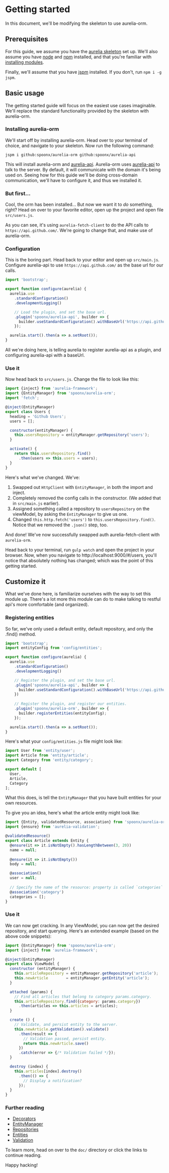 # Getting started
In this document, we'll be modifying the skeleton to use aurelia-orm.

## Prerequisites
For this guide, we assume you have the [aurelia skeleton](https://github.com/aurelia/skeleton-navigation) set up.
We'll also assume you have [node](https://nodejs.org/en/) and [npm](https://www.npmjs.com/) installed, and that you're familiar with [installing modules](https://docs.npmjs.com/).

Finally, we'll assume that you have [jspm](jspm.io) installed. If you don't, run `npm i -g jspm`.

## Basic usage
The getting started guide will focus on the easiest use cases imaginable. We'll replace the standard functionality provided by the skeleton with aurelia-orm.

### Installing aurelia-orm
We'll start off by installing aurelia-orm. Head over to your terminal of choice, and navigate to your skeleton.
Now run the following command:

`jspm i github:spoonx/aurelia-orm github:spoonx/aurelia-api`

This will install aurelia-orm and [aurelia-api](https://github.com/SpoonX/aurelia-api). Aurelia-orm uses [aurelia-api](https://github.com/SpoonX/aurelia-api) to talk to the server. By default, it will communicate with the domain it's being used on. Seeing how for this guide we'll be doing cross-domain communication, we'll have to configure it, and thus we installed it.

### But first...
Cool, the orm has been installed... But now we want it to _do_ something, right? Head on over to your favorite editor, open up the project and open file `src/users.js`.

As you can see, it's using `aurelia-fetch-client` to do the API calls to `https://api.github.com/`. We're going to change that, and make use of aurelia-orm.

### Configuration
This is the boring part. Head back to your editor and open up `src/main.js`. Configure aurelia-api to use `https://api.github.com/` as the base url for our calls.

```javascript
import 'bootstrap';

export function configure(aurelia) {
  aurelia.use
    .standardConfiguration()
    .developmentLogging()

    // Load the plugin, and set the base url.
    .plugin('spoonx/aurelia-api', builder => {
      builder.useStandardConfiguration().withBaseUrl('https://api.github.com/');
    });

  aurelia.start().then(a => a.setRoot());
}
```

All we're doing here, is telling aurelia to register aurelia-api as a plugin, and configuring aurelia-api with a baseUrl.

### Use it
Now head back to `src/users.js`. Change the file to look like this:

```javascript
import {inject} from 'aurelia-framework';
import {EntityManager} from 'spoonx/aurelia-orm';
import 'fetch';

@inject(EntityManager)
export class Users {
  heading = 'Github Users';
  users = [];

  constructor(entityManager) {
    this.usersRepository = entityManager.getRepository('users');
  }

  activate() {
    return this.usersRepository.find()
      .then(users => this.users = users);
  }
}
```

Here's what we've changed. We've:

1. Swapped out `HttpClient` with `EntityManager`, in both the import and inject.
2. Completely removed the config calls in the constructor. (We added that in `src/main.js` earlier).
3. Assigned something called a repository to `usersRepository` on the viewModel, by asking the `EntityManager` to give us one.
4. Changed `this.http.fetch('users')` to `this.usersRepository.find()`. Notice that we removed the `.json()` step, too.

And done! We've now successfully swapped auth aurelia-fetch-client with `aurelia-orm`.

Head back to your terminal, run `gulp watch` and open the project in your browser. Now, when you navigate to http://localhost:9000/#/users, you'll notice that absolutely nothing has changed; which was the point of this getting started.

## Customize it
What we've done here, is familiarize ourselves with the way to set this module up. There's a lot more this module can do to make talking to restful api's more comfortable (and organized).

### Registering entities
So far, we've only used a default entity, default repository, and only the .find() method.

```javascript
import 'bootstrap';
import entityConfig from 'config/entities';

export function configure(aurelia) {
  aurelia.use
    .standardConfiguration()
    .developmentLogging()

    // Register the plugin, and set the base url.
    .plugin('spoonx/aurelia-api', builder => {
      builder.useStandardConfiguration().withBaseUrl('https://api.github.com/');
    })
    
    // Register the plugin, and register our entities.
    .plugin('spoonx/aurelia-orm', builder => {
      builder.registerEntities(entityConfig);
    });

  aurelia.start().then(a => a.setRoot());
}
```
Here's what your `config/entities.js` file might look like:

```javascript
import User from 'entity/user';
import Article from 'entity/article';
import Category from 'entity/category';

export default [
  User,
  Article,
  Category
];
```

What this does, is tell the `EntityManager` that you have built entities for your own resources.

To give you an idea, here's what the article entity might look like:

```javascript
import {Entity, validatedResource, association} from 'spoonx/aurelia-orm';
import {ensure} from 'aurelia-validation';

@validatedResource()
export class Article extends Entity {
  @ensure(it => it.isNotEmpty().hasLengthBetween(3, 20))
  name = null;
  
  @ensure(it => it.isNotEmpty())
  body = null;

  @association()
  user = null;
  
  // Specify the name of the resource: property is called `categories`
  @association('category')
  categories = [];
}
```

### Use it
We can now get cracking. In any ViewModel, you can now get the desired repository, and start querying. Here's an extended example (based on the above code snippets):

```javascript
import {EntityManager} from 'spoonx/aurelia-orm';
import {inject} from 'aurelia-framework';

@inject(EntityManager)
export class ViewModel {
  constructor (entityManager) {
    this.articleRepository = entityManager.getRepository('article');
    this.newArticle        = entityManager.getEntity('article');
  }

  attached (params) {
    // Find all articles that belong to category params.category.
    this.articleRepository.find({category: params.category})
      .then(articles => this.articles = articles);
  }

  create () {
    // Validate, and persist entity to the server.
    this.newArticle.getValidation().validate()
      .then(result => {
        // Validation passed, persist entity.
        return this.newArticle.save()
      })
      .catch(error => {/* Validation failed */});
  }

  destroy (index) {
    this.articles[index].destroy()
      .then(() => {
        // Display a notification?
      });
  }
}
```

### Further reading

* [Decorators](decorators.md)
* [EntityManager](api/entity-manager.md)
* [Repositories](api/repositories.md)
* [Entities](api/entities.md)
* [Validation](validation.md)

To learn more, head on over to the `doc/` directory or click the links to continue reading.

Happy hacking!

